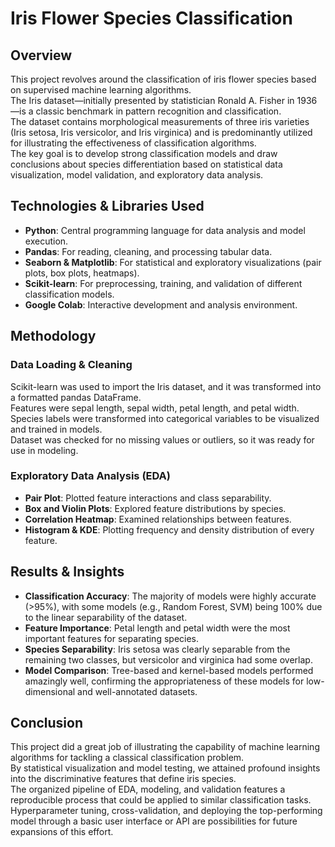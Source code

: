 # **Iris Flower Species Classification**

## **Overview**

This project revolves around the classification of iris flower species based on supervised machine learning algorithms.  
The Iris dataset—initially presented by statistician Ronald A. Fisher in 1936—is a classic benchmark in pattern recognition and classification.  
The dataset contains morphological measurements of three iris varieties (Iris setosa, Iris versicolor, and Iris virginica) and is predominantly utilized for illustrating the effectiveness of classification algorithms.  
The key goal is to develop strong classification models and draw conclusions about species differentiation based on statistical data visualization, model validation, and exploratory data analysis.

## **Technologies & Libraries Used**

- **Python**: Central programming language for data analysis and model execution.  
- **Pandas**: For reading, cleaning, and processing tabular data.  
- **Seaborn & Matplotlib**: For statistical and exploratory visualizations (pair plots, box plots, heatmaps).  
- **Scikit-learn**: For preprocessing, training, and validation of different classification models.  
- **Google Colab**: Interactive development and analysis environment.

## **Methodology**

### **Data Loading & Cleaning**

Scikit-learn was used to import the Iris dataset, and it was transformed into a formatted pandas DataFrame.  
Features were sepal length, sepal width, petal length, and petal width.  
Species labels were transformed into categorical variables to be visualized and trained in models.  
Dataset was checked for no missing values or outliers, so it was ready for use in modeling.

### **Exploratory Data Analysis (EDA)**

- **Pair Plot**: Plotted feature interactions and class separability.  
- **Box and Violin Plots**: Explored feature distributions by species.  
- **Correlation Heatmap**: Examined relationships between features.  
- **Histogram & KDE**: Plotting frequency and density distribution of every feature.

## **Results & Insights**

- **Classification Accuracy**: The majority of models were highly accurate (>95%), with some models (e.g., Random Forest, SVM) being 100% due to the linear separability of the dataset.  
- **Feature Importance**: Petal length and petal width were the most important features for separating species.  
- **Species Separability**: Iris setosa was clearly separable from the remaining two classes, but versicolor and virginica had some overlap.  
- **Model Comparison**: Tree-based and kernel-based models performed amazingly well, confirming the appropriateness of these models for low-dimensional and well-annotated datasets.

## **Conclusion**

This project did a great job of illustrating the capability of machine learning algorithms for tackling a classical classification problem.  
By statistical visualization and model testing, we attained profound insights into the discriminative features that define iris species.  
The organized pipeline of EDA, modeling, and validation features a reproducible process that could be applied to similar classification tasks.  
Hyperparameter tuning, cross-validation, and deploying the top-performing model through a basic user interface or API are possibilities for future expansions of this effort.

